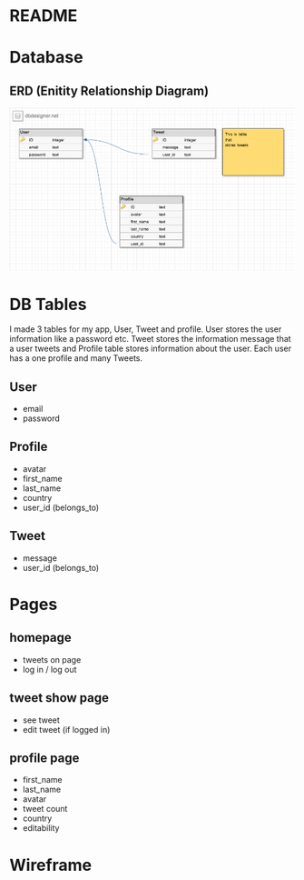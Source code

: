 # README

# Database
## ERD (Enitity Relationship Diagram)
![erd database](docs/images/erd.png)

# DB Tables

I made 3 tables for my app, User, Tweet and profile. User stores the user information like a password etc. Tweet stores the information message that a user tweets and Profile table stores information about the user. Each user has a one profile and many Tweets.

## User  

  - email
  - password

## Profile
  - avatar
  - first_name
  - last_name
  - country
  - user_id (belongs_to)

## Tweet
  - message
  - user_id (belongs_to)

# Pages
## homepage

  - tweets on page
  - log in / log out

## tweet show page

  - see tweet 
  - edit tweet (if logged in)

## profile page

  - first_name
  - last_name
  - avatar
  - tweet count
  - country 
  - editability

# Wireframe


